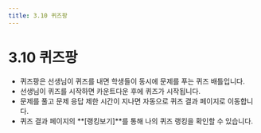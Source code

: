 ```yaml
---
title: 3.10 퀴즈팡
---
```

# 3.10 퀴즈팡

* 퀴즈팡은 선생님이 퀴즈를 내면 학생들이 동시에 문제를 푸는 퀴즈 배틀입니다.
* 선생님이 퀴즈를 시작하면 카운트다운 후에 퀴즈가 시작됩니다.
* 문제를 풀고 문제 응답 제한 시간이 지나면 자동으로 퀴즈 결과 페이지로 이동합니다.
* 퀴즈 결과 페이지의 **\[랭킹보기]**를 통해 나의 퀴즈 랭킹을 확인할 수 있습니다.
